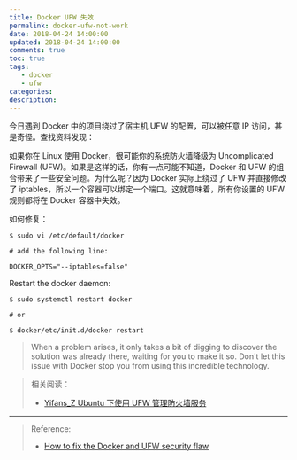 ```yaml
---
title: Docker UFW 失效
permalink: docker-ufw-not-work
date: 2018-04-24 14:00:00
updated: 2018-04-24 14:00:00
comments: true
toc: true
tags:
   - docker
   - ufw
categories:
description:
---
```


今日遇到 Docker 中的项目绕过了宿主机 UFW 的配置，可以被任意 IP 访问，甚是奇怪。查找资料发现：

如果你在 Linux 使用 Docker，很可能你的系统防火墙降级为 Uncomplicated Firewall (UFW)。如果是这样的话，你有一点可能不知道，Docker 和 UFW 的组合带来了一些安全问题。为什么呢？因为 Docker 实际上绕过了 UFW 并直接修改了 iptables，所以一个容器可以绑定一个端口。这就意味着，所有你设置的 UFW 规则都将在 Docker 容器中失效。

如何修复：

```
$ sudo vi /etc/default/docker

# add the following line:

DOCKER_OPTS="--iptables=false"
```

<!-- more -->

Restart the docker daemon:

```
$ sudo systemctl restart docker

# or

$ docker/etc/init.d/docker restart
```

> When a problem arises, it only takes a bit of digging to discover the solution was already there, waiting for you to make it so. Don't let this issue with Docker stop you from using this incredible technology.

> 相关阅读：
> - [Yifans_Z Ubuntu 下使用 UFW 管理防火墙服务](/2016/10/10/manage-iptables-using-ufw-in-ubuntu/)

---

> Reference:
> - [How to fix the Docker and UFW security flaw](https://www.techrepublic.com/article/how-to-fix-the-docker-and-ufw-security-flaw/)
